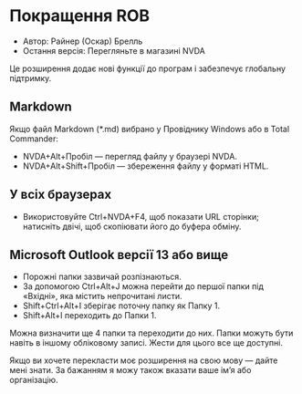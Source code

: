 # Покращення ROB
* Автор: Райнер (Оскар) Брелль  
* Остання версія: Перегляньте в магазині NVDA

Це розширення додає нові функції до програм і забезпечує глобальну підтримку.

## Markdown

Якщо файл Markdown (*.md) вибрано у Провіднику Windows або в Total Commander:

* NVDA+Alt+Пробіл — перегляд файлу у браузері NVDA.
* NVDA+Alt+Shift+Пробіл — збереження файлу у форматі HTML.

## У всіх браузерах

* Використовуйте Ctrl+NVDA+F4, щоб показати URL сторінки; натисніть двічі, щоб скопіювати його до буфера обміну.

## Microsoft Outlook версії 13 або вище

* Порожні папки зазвичай розпізнаються.
* За допомогою Ctrl+Alt+J можна перейти до першої папки під «Вхідні», яка містить непрочитані листи.
* Shift+Ctrl+Alt+I зберігає поточну папку як Папку 1.
* Shift+Alt+I переходить до Папки 1.

Можна визначити ще 4 папки та переходити до них. Папки можуть бути навіть в іншому обліковому записі. Жести для цього все ще доступні.

Якщо ви хочете перекласти моє розширення на свою мову — дайте мені знати. За бажанням я можу також вказати ваше ім’я або організацію.
